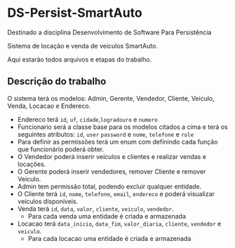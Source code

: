 # DS-Persist-SmartAuto

Destinado a disciplina Desenvolvimento de Software Para Persistência

Sistema de locação e venda de veículos SmartAuto.

Aqui estarão todos arquivos e etapas do trabalho.

## Descrição do trabalho

O sistema terá os modelos: Admin, Gerente, Vendedor,  Cliente, Veiculo, Venda, Locacao e Endereco.

- Endereco terá `id`, `uf`, `cidade`,`logradouro` e `numero`
- Funcionario será a classe base para os modelos citados a cima e terá os seguintes atributos: `id`, `user` `password` e `nome`, `telefone` e `role`
- Para definir as permissões terá um enum com definindo cada função que funcionário poderá obter.
- O Vendedor poderá inserir veículos e clientes e realizar vendas e locações.
- O Gerente poderá inserir vendedores, remover Cliente e remover Veiculo.
- Admin tem permissão total, podendo excluir qualquer entidade.
- O Cliente terá `id`, `nome`, `telefone`, `email`, `endereco` e poderá visualizar veículos disponíveis.
- Venda terá `id`, `data`, `valor`, `cliente`, `veiculo`, `vendedor`.
  - Para cada venda uma entidade é criada e armazenada
- Locacao terá `data_inicio`, `data_fim`, `valor_diaria`, `cliente`, `vendedor` e `veiculo`.
  - Para cada locacao uma entidade é criada e armazenada
